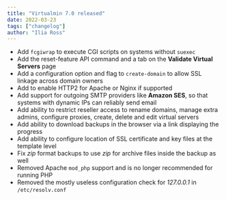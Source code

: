 ```yaml
---
title: "Virtualmin 7.0 released"
date: 2022-03-23
tags: ["changelog"]
author: "Ilia Ross"
---
```


* Add `fcgiwrap` to execute CGI scripts on systems without `suexec`
* Add the reset-feature API command and a tab on the **Validate Virtual Servers** page
* Add a configuration option and flag to `create-domain` to allow SSL linkage across domain owners
* Add to enable HTTP2 for Apache or Nginx if supported
* Add support for outgoing SMTP providers like **Amazon SES**, so that systems with dynamic IPs can reliably send email
* Add ability to restrict reseller access to rename domains, manage extra admins, configure proxies, create, delete and edit virtual servers
* Add ability to download backups in the browser via a link displaying the progress
* Add ability to configure location of SSL certificate and key files at the template level
* Fix _zip_ format backups to use _zip_ for archive files inside the backup as well
* Removed Apache `mod_php` support and is no longer recommended for running PHP
* Removed the mostly useless configuration check for _127.0.0.1_ in `/etc/resolv.conf`